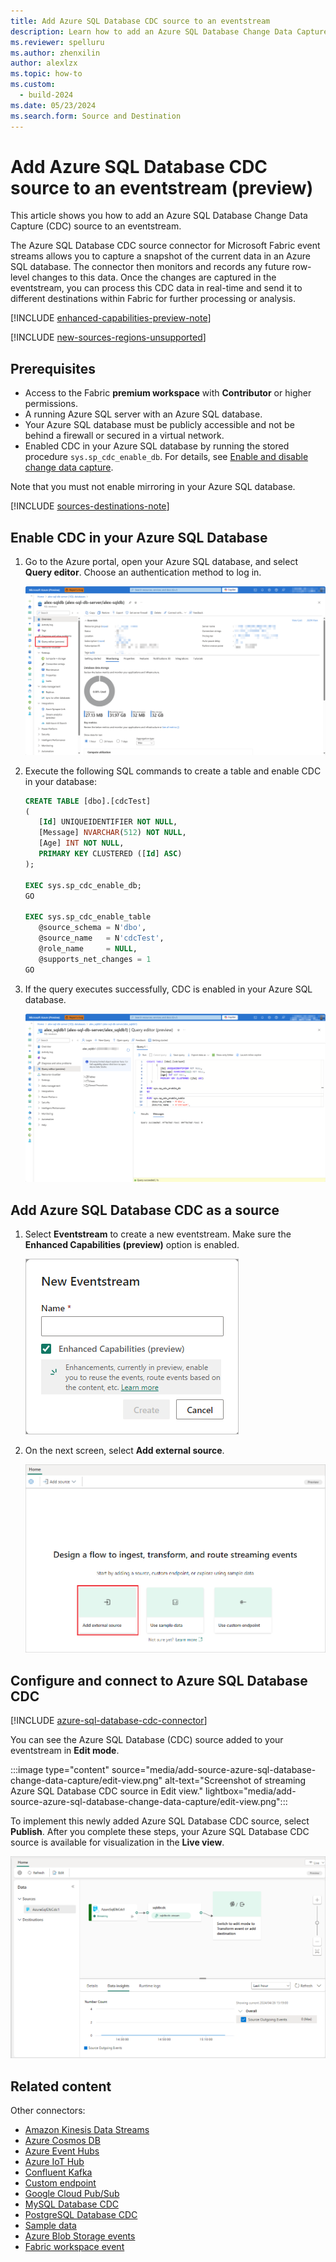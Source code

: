 ```yaml
---
title: Add Azure SQL Database CDC source to an eventstream
description: Learn how to add an Azure SQL Database Change Data Capture (CDC) source to an eventstream.
ms.reviewer: spelluru
ms.author: zhenxilin
author: alexlzx
ms.topic: how-to
ms.custom:
  - build-2024
ms.date: 05/23/2024
ms.search.form: Source and Destination
---
```


# Add Azure SQL Database CDC source to an eventstream (preview)

This article shows you how to add an Azure SQL Database Change Data Capture (CDC) source to an eventstream.

The Azure SQL Database CDC source connector for Microsoft Fabric event streams allows you to capture a snapshot of the current data in an Azure SQL database. The connector then monitors and records any future row-level changes to this data. Once the changes are captured in the eventstream, you can process this CDC data in real-time and send it to different destinations within Fabric for further processing or analysis.

[!INCLUDE [enhanced-capabilities-preview-note](./includes/enhanced-capabilities-preview-note.md)]

[!INCLUDE [new-sources-regions-unsupported](./includes/new-sources-regions-unsupported.md)]

## Prerequisites

- Access to the Fabric **premium workspace** with **Contributor** or higher permissions.
- A running Azure SQL server with an Azure SQL database.
- Your Azure SQL database must be publicly accessible and not be behind a firewall or secured in a virtual network.
- Enabled CDC in your Azure SQL database by running the stored procedure `sys.sp_cdc_enable_db`. For details, see [Enable and disable change data capture](/sql/relational-databases/track-changes/enable-and-disable-change-data-capture-sql-server).

Note that you must not enable mirroring in your Azure SQL database.

[!INCLUDE [sources-destinations-note](./includes/sources-destinations-note.md)]

## Enable CDC in your Azure SQL Database

1. Go to the Azure portal, open your Azure SQL database, and select **Query editor**. Choose an authentication method to log in.

    ![A screenshot of opening Azure SQL database.](media/add-source-azure-sql-database-change-data-capture/open-azure-sqldb.png)

2. Execute the following SQL commands to create a table and enable CDC in your database:

    ```sql
    CREATE TABLE [dbo].[cdcTest]
    (
       [Id] UNIQUEIDENTIFIER NOT NULL,
       [Message] NVARCHAR(512) NOT NULL,
       [Age] INT NOT NULL,
       PRIMARY KEY CLUSTERED ([Id] ASC)
    );
    
    EXEC sys.sp_cdc_enable_db;
    GO
    
    EXEC sys.sp_cdc_enable_table
       @source_schema = N'dbo',
       @source_name   = N'cdcTest',
       @role_name     = NULL, 
       @supports_net_changes = 1
    GO
    ```

3. If the query executes successfully, CDC is enabled in your Azure SQL database.

    ![A screenshot of enabling Azure SQL CDC.](media/add-source-azure-sql-database-change-data-capture/run-query.png)

## Add Azure SQL Database CDC as a source

1. Select **Eventstream** to create a new eventstream. Make sure the **Enhanced Capabilities (preview)** option is enabled.

   ![A screenshot of creating a new eventstream.](media/external-sources/new-eventstream.png)

1. On the next screen, select **Add external source**.

   ![A screenshot of selecting Add external source.](media/external-sources/add-external-source.png)

## Configure and connect to Azure SQL Database CDC

[!INCLUDE [azure-sql-database-cdc-connector](./includes/azure-sql-database-cdc-source-connector.md)]

You can see the Azure SQL Database (CDC) source added to your eventstream in **Edit mode**.

:::image type="content" source="media/add-source-azure-sql-database-change-data-capture/edit-view.png" alt-text="Screenshot of streaming Azure SQL Database CDC source in Edit view." lightbox="media/add-source-azure-sql-database-change-data-capture/edit-view.png":::

To implement this newly added Azure SQL Database CDC source, select **Publish**. After you complete these steps, your Azure SQL Database CDC source is available for visualization in the **Live view**.

![A screenshot of streaming Azure SQL Database CDC source in Live view.](media/add-source-azure-sql-database-change-data-capture/live-view.png)

## Related content

Other connectors:

- [Amazon Kinesis Data Streams](add-source-amazon-kinesis-data-streams.md)
- [Azure Cosmos DB](add-source-azure-cosmos-db-change-data-capture.md)
- [Azure Event Hubs](add-source-azure-event-hubs.md)
- [Azure IoT Hub](add-source-azure-iot-hub.md)
- [Confluent Kafka](add-source-confluent-kafka.md)
- [Custom endpoint](add-source-custom-app.md)
- [Google Cloud Pub/Sub](add-source-google-cloud-pub-sub.md) 
- [MySQL Database CDC](add-source-mysql-database-change-data-capture.md)
- [PostgreSQL Database CDC](add-source-postgresql-database-change-data-capture.md)
- [Sample data](add-source-sample-data.md)
- [Azure Blob Storage events](add-source-azure-blob-storage.md)
- [Fabric workspace event](add-source-fabric-workspace.md)
